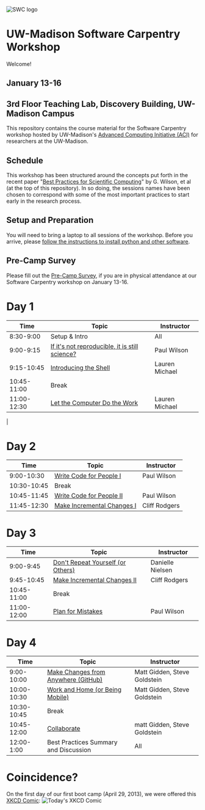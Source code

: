 ![SWC logo](http://software-carpentry.org/img/software-carpentry-banner.png)

UW-Madison Software Carpentry Workshop
=======================================
Welcome!

January 13-16
-------------------

3rd Floor Teaching Lab, Discovery Building, UW-Madison Campus
------------------

This repository contains the course material for the Software
Carpentry workshop hosted by UW-Madison's 
[Advanced Computing Initiative (ACI)](https://aci.wisc.edu) for researchers at the UW-Madison.

Schedule
-----------

This workshop has been structured around the concepts put forth in the
recent paper "[Best Practices for Scientific Computing](http://www.plosbiology.org/article/info%3Adoi%2F10.1371%2Fjournal.pbio.1001745)" by G. Wilson,
et al (at the top of this repository). In so doing, the sessions names 
have been chosen to correspond
with some of the most important practices to start early in the research process.

Setup and Preparation
-----------

You will need to bring a laptop to all sessions of the workshop.
Before you arrive, please
[follow the instructions to install python and other software](setup/README.md).

Pre-Camp Survey
-----------
Please fill out the [Pre-Camp Survey](https://docs.google.com/forms/d/1qVqOzryfwywtdLqupN1TQlF99dk9tn1_MrINoe_JuUU/viewform), if you are in physical attendance at our Software Carpentry workshop on January 13-16.

Day 1
=======

| Time         | Topic                                   | Instructor   |
| ------------ | --------------------------------------- |--------------|
| 8:30-9:00    | Setup & Intro                           |   All        |
| 9:00-9:15    | [If it's not reproducible, it is still science?](https://github.com/UW-Madison-ACI/boot-camps/blob/2014-08-04-Davidson/BestPractices.pdf?raw=true) | Paul Wilson |
| 9:15-10:45   | [Introducing the Shell](shell/Readme.md)|  Lauren Michael |
| 10:45-11:00  | Break                                   |              |
| 11:00-12:30  | [Let the Computer Do the Work](shell/automation/Readme.md) | Lauren Michael |
| 

Day 2
=======

| Time         | Topic                                   | Instructor   |
| ------------ | --------------------------------------- |--------------|
| 9:00-10:30   | [Write Code for People I](python/best_practice/Readme.md) | Paul Wilson |
| 10:30-10:45    | Break                                   |              |
| 10:45-11:45    | [Write Code for People II](python/best_practice/Readme.md) | Paul Wilson |
| 11:45-12:30    | [Make Incremental Changes I](version-control/git/local/Readme.md) | Cliff Rodgers  |

Day 3
=======

| Time         | Topic                                   | Instructor   |
| ------------ | --------------------------------------- |--------------|
| 9:00-9:45    | [Don't Repeat Yourself (or Others)](python/best_practice/dont_repeat_yourself.md) | Danielle Nielsen |
| 9:45-10:45   | [Make Incremental Changes II](version-control/git/local/Revert_and_branch.md) | Cliff Rodgers |
| 10:45-11:00  | Break					 | 		|
| 11:00-12:00  | [Plan for Mistakes](python/testing/Readme.md) | Paul Wilson |

Day 4
======

| Time         | Topic                                   | Instructor   |
| ------------ | --------------------------------------- |--------------|
| 9:00-10:00    | [Make Changes from Anywhere (GitHub)](version-control/git/github/Readme.md) | Matt Gidden, Steve Goldstein |
| 10:00-10:30    | [Work and Home (or Being Mobile)](version-control/git/mobility/Readme.md) | Matt Gidden, Steve Goldstein |
| 10:30-10:45    | Break                                   |      	|
| 10:45-12:00    | [Collaborate](version-control/git/collaborate/Readme.md) | matt Gidden, Steve Goldstein |
| 12:00-1:00    | Best Practices Summary and Discussion	 |   All	|

Coincidence?
============

On the first day of our first boot camp (April 29, 2013), we were offered this [XKCD Comic](http://xkcd.com/1205/):
![Today's XKCD Comic](http://imgs.xkcd.com/comics/is_it_worth_the_time.png)

